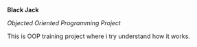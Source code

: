 **Black Jack**

*Objected Oriented Programming Project*

This is OOP training project where i try understand how it works.
